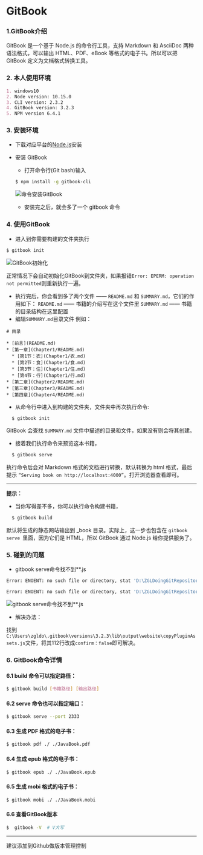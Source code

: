 # GitBook

### 1.GitBook介绍
GitBook 是一个基于 Node.js 的命令行工具，支持 Markdown 和 AsciiDoc 两种语法格式，可以输出 HTML、PDF、eBook 等格式的电子书。所以可以把 GitBook 定义为文档格式转换工具。 

### 2. 本人使用环境

```markdown
1. windows10
2. Node version: 10.15.0
3. CLI version: 2.3.2
4. GitBook version: 3.2.3
5. NPM version 6.4.1
```
### 3. 安装环境

- 下载对应平台的[Node.js](https://nodejs.org/en/download/)安装
- 安装 GitBook
  - 打开命令行(Git bash)输入
  ``` bash
  $ npm install -g gitbook-cli
  ```
    ![命令安装GitBook](https://upload-images.jianshu.io/upload_images/1497424-d6c1f02d1c5912c9.png?imageMogr2/auto-orient/strip%7CimageView2/2/w/1240)

  - 安装完之后，就会多了一个 gitbook 命令

### 4. 使用GitBook
- 进入到你需要构建的文件夹执行
```bash
$ gitbook init
```
  ![GitBook初始化](https://upload-images.jianshu.io/upload_images/1497424-b19884f859fae019.png?imageMogr2/auto-orient/strip%7CimageView2/2/w/1240)


正常情况下会自动初始化GitBook到文件夹，如果报错`Error: EPERM: operation not permitted`则重新执行一遍。
- 执行完后，你会看到多了两个文件 —— `README.md` 和 `SUMMARY.md`，它们的作用如下：
`README.md` —— 书籍的介绍写在这个文件里
`SUMMARY.md` —— 书籍的目录结构在这里配置
- 编辑`SUMMARY.md`目录文件
  例如：

```
# 目录

* [前言](README.md)
* [第一章](Chapter1/README.md)
  * [第1节：衣](Chapter1/衣.md)
  * [第2节：食](Chapter1/食.md)
  * [第3节：住](Chapter1/住.md)
  * [第4节：行](Chapter1/行.md)
* [第二章](Chapter2/README.md)
* [第三章](Chapter3/README.md)
* [第四章](Chapter4/README.md)

```

- 从命令行中进入到构建的文件夹，文件夹中再次执行命令:
``` bash
  $ gitbook init
```
GitBook 会查找 `SUMMARY.md` 文件中描述的目录和文件，如果没有则会将其创建。
- 接着我们执行命令来预览这本书籍，
``` bash
  $ gitbook serve
```
执行命令后会对 Markdown 格式的文档进行转换，默认转换为 html 格式，最后提示 `“Serving book on http://localhost:4000”`。打开浏览器查看即可。

---
**提示：**
- 当你写得差不多，你可以执行命令构建书籍，
``` bash
  $ gitbook build
```
默认将生成的静态网站输出到 _book 目录。实际上，这一步也包含在 `gitbook serve `里面，因为它们是 HTML，所以 GitBook 通过 Node.js 给你提供服务了。 


### 5. 碰到的问题
- gitbook serve命令找不到**.js
```bash
Error: ENOENT: no such file or directory, stat 'D:\ZGLDoingGitRepository\DoingGit\_book\gitbook\gitbook-plugin-sharing\buttons.js'
```

```bash
Error: ENOENT: no such file or directory, stat 'D:\ZGLDoingGitRepository\DoingGit\_book\gitbook\gitbook-plugin-fontsettings\fontsettings.js'
```
![gitbook serve命令找不到**.js](https://upload-images.jianshu.io/upload_images/1497424-0d24b3365289460e.png?imageMogr2/auto-orient/strip%7CimageView2/2/w/1240)
- 解决办法：

找到`C:\Users\zgldo\.gitbook\versions\3.2.3\lib\output\website\copyPluginAssets.js`文件，将其112行改成`confirm：false`即可解决。

### 6. GitBook命令详情
#### 6.1 build 命令可以指定路径：

``` bash
$ gitbook build [书籍路径] [输出路径]
```

#### 6.2 serve 命令也可以指定端口：

``` bash
$ gitbook serve --port 2333
```

#### 6.3 生成 PDF 格式的电子书：

``` bash
$ gitbook pdf ./ ./JavaBook.pdf
```

#### 6.4 生成 epub 格式的电子书：

``` bash
$ gitbook epub ./ ./JavaBook.epub
```

#### 6.5 生成 mobi 格式的电子书：

``` bash
$ gitbook mobi ./ ./JavaBook.mobi
```

#### 6.6 查看GitBook版本

``` bash
$  gitbook -V  # V大写
```
---
建议添加到Github做版本管理控制


